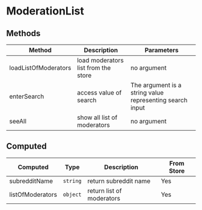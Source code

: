# ModerationList

## Methods

<!-- @vuese:ModerationList:methods:start -->
|Method|Description|Parameters|
|---|---|---|
|loadListOfModerators|load moderators list from the store|no argument|
|enterSearch|access value of search|The argument is a string value representing search input|
|seeAll|show all list of moderators|no argument|

<!-- @vuese:ModerationList:methods:end -->


## Computed

<!-- @vuese:ModerationList:computed:start -->
|Computed|Type|Description|From Store|
|---|---|---|---|
|subredditName|`string`|return subreddit name|Yes|
|listOfModerators|`object`|return list of moderators|Yes|

<!-- @vuese:ModerationList:computed:end -->


